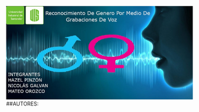<div align="center"><img src="https://raw.githubusercontent.com/NicoGalvan/proyecto-IA/master/img/Banner.jpeg" style="width:700px;" ></div>
##AUTORES:
